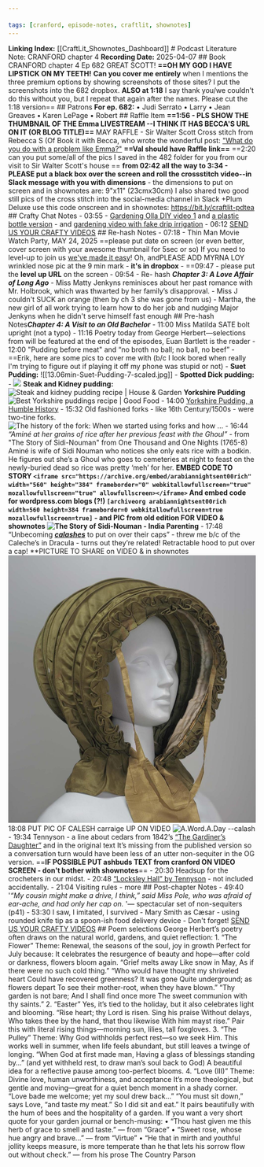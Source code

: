 ```yaml
---

tags: [cranford, episode-notes, craftlit, shownotes]
---
```


**Linking Index:** [[CraftLit_Shownotes_Dashboard]] # Podcast Literature Note: CRANFORD chapter 4 **Recording Date:** 2025-04-07 ## Book CRANFORD chapter 4 Ep 682 GREAT SCOTT! **==OH MY GOD I HAVE LIPSTICK ON MY TEETH!** **Can you cover me entirely** when I mentions the three premium options by showing screenshots of those sites? I put the screenshots into the 682 dropbox. **ALSO at 1:18** I say thank you/we couldn't do this without you, but I repeat that again after the names. Please cut the 1:18 version== ## Patrons **For ep. 682:** • Judi Serrato • Larry • Jean Greaves • Karen LePage • Robert ## Raffle Item **==1:56 - PLS SHOW THE THUMBNAIL OF THE Emma LIVESTREAM --I THINK IT HAS BECCA'S URL ON IT (OR BLOG TITLE)==** MAY RAFFLE - Sir Walter Scott Cross stitch from Rebecca S (Of Book it with Becca, who wrote the wonderful post: ["What do you do with a problem like Emma?"](https://bookitwithbecca.wordpress.com/?s=emma) **==Val should have Raffle link==** ==2:20 can you put some/all of the pics I saved in the 482 folder for you from our visit to Sir Walter Scott's house == **from 02:42 all the way to 3:34 - PLEASE put a black box over the screen and roll the crossstitch video--in Slack message with you with dimensions** - the dimensions to put on screen and in shownotes are: 9"x11" (23cmx30cm) I also shared two good still pics of the cross stitch into the social-media channel in Slack +Plum Deluxe use this code onscreen and in shownotes: https://bit.ly/craftlit-pdtea ## Crafty Chat Notes - 03:55 - [Gardening Olla DIY video 1](https://youtu.be/Wz-jj170EYw?si=eGnaG7zrsfoqeDMu) and [a plastic bottle version](https://youtube.com/shorts/WXiey-SYp_0?si=s29pOgoCct-U2WMg) - and [gardening video with fake drip irrigation](https://youtube.com/shorts/q8Tqv1R5lnU?si=xAr5XTkDvWW76K08) - 06:12 [SEND US YOUR CRAFTY VIDEOS](https://bit.ly/craftlit-be-crafty) ## Re-hash Notes - 07:18 - Thin Man Movie Watch Party, MAY 24, 2025 ==please put date on screen (or even better, cover screen with your awesome thumbnail for 5sec or so) If you need to level-up to join us [we've made it easy](https://craftlit.gumroad.com/l/craftlit-party)! Oh, andPLEASE ADD MYRNA LOY wrinkled nose pic at the 9 min mark - **it's in dropbox** - ==09:47 - please put the **level up URL** on the screen - 09:54 - Re- hash ***Chapter 3: A Love Affair of Long Ago*** - Miss Matty Jenkyns reminisces about her past romance with Mr. Holbrook, which was thwarted by her family’s disapproval. - Miss J couldn't SUCK an orange (then by ch 3 she was gone from us) - Martha, the new girl of all work trying to learn how to do her job and nudging Major Jenkyns when he didn't serve himself fast enough ## Pre-hash Notes***Chapter 4: A Visit to an Old Bachelor*** - 11:00 Miss Matilda SATE bolt upright (not a typo) - 11:16 Poetry today from George Herbert—selections from will be featured at the end of the episodes, Euan Bartlett is the reader - 12:00 "Pudding before meat" and “no broth no ball; no ball, no beef” - ==Erik, here are some pics to cover me with (b/c I look bored when really I'm trying to figure out if playing it off my phone was stupid or not) - **Suet Pudding:** ![[13.06min-Suet-Pudding-7-scaled.jpg]] - **Spotted Dick pudding:** - ![](https://assets.tmecosys.com/image/upload/t_web_rdp_recipe_584x480/img/recipe/ras/Assets/B1094F25-E58B-41BA-A50D-8ECEE5B38F80/Derivates/3409A14D-4111-47A0-9FB3-DB0EE9A970AD.jpg) **Steak and Kidney pudding:** ![Steak and kidney pudding recipe | House & Garden](https://media.houseandgarden.co.uk/photos/61893f62d9ae96d083cd0cee/master/w_1600%2Cc_limit/steak.jpg) **Yorkshire Pudding** ![Best Yorkshire puddings recipe | Good Food](https://images.immediate.co.uk/production/volatile/sites/30/2020/08/sage-onion-yorkshire-puddings-67137f5.jpg?quality=90&resize=440,400) - 14:00 [Yorkshire Pudding, a Humble History](https://www.realyorkshireblog.com/post/the-yorkshire-pudding-a-humble-history) - 15:32 Old fashioned forks - like 16th Century/1500s - were two-tine forks. ![The history of the fork: When we started using forks and how ...](https://www.slate.com/content/dam/slate/articles/life/design/2012/06/Forks/two-pronged.jpg.CROP.article568-large.jpg) - 16:44 *“Aminé at her grains of rice after her previous feast with the Ghoul”* - from "The Story of Sidi-Nouman" from One Thousand and One Nights (1765-8) Aminé is wife of Sidi Nouman who notices she only eats rice with a bodkin. He figures out she’s a Ghoul who goes to cemeteries at night to feast on the newly-buried dead so rice was pretty ‘meh’ for her. **EMBED CODE TO STORY ``` <iframe src="https://archive.org/embed/arabiannightsent00rich" width="560" height="384" frameborder="0" webkitallowfullscreen="true" mozallowfullscreen="true" allowfullscreen></iframe> ``` And embed code for wordpress.com blogs (?!) ``` [archiveorg arabiannightsent00rich width=560 height=384 frameborder=0 webkitallowfullscreen=true mozallowfullscreen=true] ``` - and PIC from old edition FOR VIDEO & shownotes ![The Story of Sidi-Nouman - India Parenting](https://www.indiaparenting.com/images/76/sidi-nouman.jpg)** - 17:48 “Unbecoming [***calashes***](https://collections.mfa.org/objects/116425) to put on over their caps” - threw me b/c of the Caleche’s in Dracula - turns out they’re related! Retractable hood to put over a cap! **PICTURE TO SHARE on VIDEO & in shownotes ![Calash hat](./media/calash-hat.jpg) 18:08 PUT PIC OF CALESH carraige UP ON VIDEO ![A.Word.A.Day --calash](https://wordsmith.org/words/images/calash_carriage_large.jpg) - 19:34 Tennyson - a line about cedars from 1842’s [“The Gardiner’s Daughter”](https://www.telelib.com/authors/T/TennysonAlfred/verse/englishidyls/gardenersdaughter.html) and in the original text It’s missing from the published version so a conversation turn would have been less of an utter non-sequiter in the OG version. ==**IF POSSIBLE PUT ashbuds TEXT from cranford ON VIDEO SCREEN - don't bother with shownotes**== - 20:30 Headsup for the crocheters in our midst. - 20:48 [“Locksley Hall” by Tennyson](https://www.poetryfoundation.org/poems/45362/locksley-hall) - not included accidentally. - 21:04 Visiting rules - more ## Post-chapter Notes - 49:40 '*“My cousin might make a drive, I think,” said Miss Pole, who was afraid of ear-ache, and had only her cap on.* '— spectacular set of non-sequiters (p41) - 53:30 I saw, I imitated, I survived - Mary Smith as Cæsar - using rounded knife tip as a spoon-ish food delivery device - Don't forget! [SEND US YOUR CRAFTY VIDEOS](https://bit.ly/craftlit-be-crafty) ## Poem selections George Herbert’s poetry often draws on the natural world, gardens, and quiet reflection: 1. “The Flower” Theme: Renewal, the seasons of the soul, joy in growth Perfect for July because: It celebrates the resurgence of beauty and hope—after cold or darkness, flowers bloom again. “Grief melts away Like snow in May, As if there were no such cold thing.” “Who would have thought my shriveled heart Could have recovered greenness? It was gone Quite underground; as flowers depart To see their mother-root, when they have blown.” “Thy garden is not bare; And I shall find once more The sweet communion with thy saints.” 2. “Easter” Yes, it’s tied to the holiday, but it also celebrates light and blooming. “Rise heart; thy Lord is risen. Sing his praise Without delays, Who takes thee by the hand, that thou likewise With him mayst rise.” Pair this with literal rising things—morning sun, lilies, tall foxgloves. 3. “The Pulley” Theme: Why God withholds perfect rest—so we seek Him. This works well in summer, when life feels abundant, but still leaves a twinge of longing. “When God at first made man, Having a glass of blessings standing by…” (and yet withheld rest, to draw man’s soul back to God) A beautiful idea for a reflective pause among too-perfect blooms. 4. “Love (III)” Theme: Divine love, human unworthiness, and acceptance It’s more theological, but gentle and moving—great for a quiet bench moment in a shady corner. “Love bade me welcome; yet my soul drew back…” “You must sit down,” says Love, “and taste my meat.” So I did sit and eat.” It pairs beautifully with the hum of bees and the hospitality of a garden. If you want a very short quote for your garden journal or bench-musing: • “Thou hast given me this herb of grace to smell and taste.” — from “Grace” • “Sweet rose, whose hue angry and brave…” — from “Virtue” • “He that in mirth and youthful jollity keeps measure, is more temperate than he that lets his sorrow flow out without check.” — from his prose The Country Parson